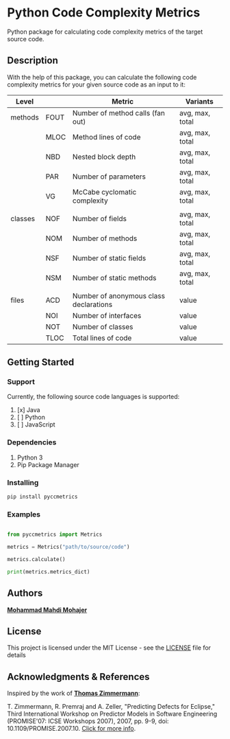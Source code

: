 # Python Code Complexity Metrics

Python package for calculating code complexity metrics of the target source code.

## Description

With the help of this package, you can calculate the following code complexity metrics for your given source code as an input to it:

| Level   |      | Metric                                 | Variants         |
| ------- | ---- | -------------------------------------- | --------------- |
| methods | FOUT | Number of method calls (fan out)       | avg, max, total |
|         | MLOC | Method lines of code                   | avg, max, total |
|         | NBD  | Nested block depth                     | avg, max, total |
|         | PAR  | Number of parameters                   | avg, max, total |
|         | VG   | McCabe cyclomatic complexity           | avg, max, total |
|         |      |                                        |                 |
| classes | NOF  | Number of fields                       | avg, max, total |
|         | NOM  | Number of methods                      | avg, max, total |
|         | NSF  | Number of static fields                | avg, max, total |
|         | NSM  | Number of static methods               | avg, max, total |
|         |      |                                        |                 |
| files   | ACD  | Number of anonymous class declarations | value           |
|         | NOI  | Number of interfaces                   | value           |
|         | NOT  | Number of classes                      | value           |
|         | TLOC | Total lines of code                    | value           |

## Getting Started

### Support

Currently, the following source code languages is supported:

1. [x] Java
2. [ ] Python
3. [ ] JavaScript

### Dependencies

1. Python 3
2. Pip Package Manager

### Installing

```bash
pip install pyccmetrics
```

### Examples

```python

from pyccmetrics import Metrics

metrics = Metrics("path/to/source/code")

metrics.calculate()

print(metrics.metrics_dict)

```

## Authors

**[Mohammad Mahdi Mohajer](https://github.com/mmohajer9)**

## License

This project is licensed under the MIT License - see the [LICENSE](./LICENSE) file for details

## Acknowledgments & References

Inspired by the work of **[Thomas Zimmermann](https://ieeexplore.ieee.org/author/38563076700)**:

T. Zimmermann, R. Premraj and A. Zeller, "Predicting Defects for Eclipse," Third International Workshop on Predictor Models in Software Engineering (PROMISE'07: ICSE Workshops 2007), 2007, pp. 9-9, doi: 10.1109/PROMISE.2007.10. [Click for more info](https://ieeexplore.ieee.org/document/4273265).
